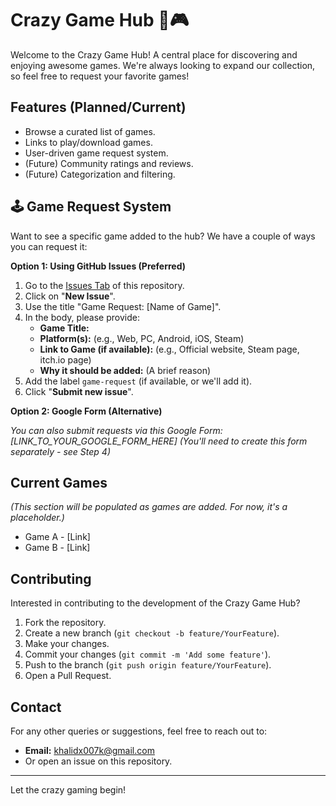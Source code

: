 # Crazy Game Hub 🤪🎮

Welcome to the Crazy Game Hub! A central place for discovering and enjoying awesome games. We're always looking to expand our collection, so feel free to request your favorite games!

## Features (Planned/Current)

*   Browse a curated list of games.
*   Links to play/download games.
*   User-driven game request system.
*   (Future) Community ratings and reviews.
*   (Future) Categorization and filtering.

## 🕹️ Game Request System

Want to see a specific game added to the hub? We have a couple of ways you can request it:

**Option 1: Using GitHub Issues (Preferred)**

1.  Go to the [Issues Tab](https://github.com/YOUR_USERNAME/Crazy-Game-Hub/issues) of this repository.
2.  Click on "**New Issue**".
3.  Use the title "Game Request: [Name of Game]".
4.  In the body, please provide:
    *   **Game Title:**
    *   **Platform(s):** (e.g., Web, PC, Android, iOS, Steam)
    *   **Link to Game (if available):** (e.g., Official website, Steam page, itch.io page)
    *   **Why it should be added:** (A brief reason)
5.  Add the label `game-request` (if available, or we'll add it).
6.  Click "**Submit new issue**".

**Option 2: Google Form (Alternative)**

*You can also submit requests via this Google Form: [LINK_TO_YOUR_GOOGLE_FORM_HERE]*
*(You'll need to create this form separately - see Step 4)*

## Current Games

*(This section will be populated as games are added. For now, it's a placeholder.)*

*   Game A - [Link]
*   Game B - [Link]

## Contributing

Interested in contributing to the development of the Crazy Game Hub?
1.  Fork the repository.
2.  Create a new branch (`git checkout -b feature/YourFeature`).
3.  Make your changes.
4.  Commit your changes (`git commit -m 'Add some feature'`).
5.  Push to the branch (`git push origin feature/YourFeature`).
6.  Open a Pull Request.

## Contact

For any other queries or suggestions, feel free to reach out to:
*   **Email:** khalidx007k@gmail.com
*   Or open an issue on this repository.

---
Let the crazy gaming begin!
